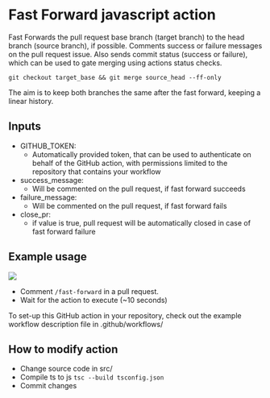 
# Fast Forward javascript action

Fast Forwards the pull request base branch (target branch) to the head branch (source branch), if possible. Comments success or failure messages on the pull request issue. Also sends commit status (success or failure), which can be used to gate merging using actions status checks.

```git checkout target_base && git merge source_head --ff-only```

The aim is to keep both branches the same after the fast forward, keeping a linear history.

## Inputs

- GITHUB_TOKEN:
  - Automatically provided token, that can be used to authenticate on behalf of the GitHub action, with permissions limited to the repository that contains your workflow
- success_message:
  - Will be commented on the pull request, if fast forward succeeds
- failure_message:
  - Will be commented on the pull request, if fast forward fails
- close_pr:
  - if value is true, pull request will be automatically closed in case of fast forward failure


## Example usage

![](media/ff-success-video.gif)

- Comment ```/fast-forward``` in a pull request.
- Wait for the action to execute (~10 seconds)

To set-up this GitHub action in your repository, check out the example workflow description file in .github/workflows/


## How to modify action

- Change source code in src/
- Compile ts to js ```tsc --build tsconfig.json```
- Commit changes

